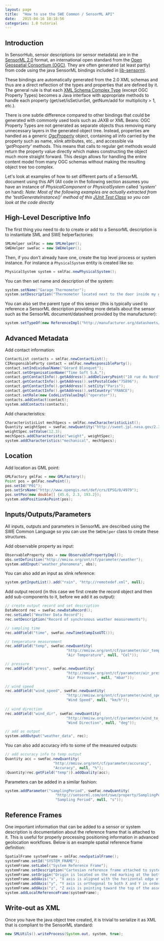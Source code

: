 ```yaml
---
layout: page
title:  "How to use the SWE Common / SensorML API"
date:   2015-04-16 10:18:56
categories: 1.0 tutorial
---
```



## Introduction

In SensorHub, sensor descriptions (or sensor metadata) are in the [SensorML 2.0](http://www.opengeospatial.org/standards/sensorml) format, an international open standard from the [Open Geospatial Consortium (OGC)](http://www.opengeospatial.org). They are often generated (at least partly) from code using the java SensorML bindings included in [lib-sensorml](https://github.com/sensiasoft/lib-sensorml).

These bindings are automatically generated from the 2.0 XML schemas and thus are a direct reflection of the types and properties that are defined by it. The general rule is that each [XML Schema Complex Type](http://www.w3.org/TR/xmlschema-1/#Complex_Type_Definitions) (except OGC Property Types) becomes a Java interface with appropriate methods to handle each property (get/set/isSet/unSet, getNum/add for multiplicity > 1, etc.).

There is one subtle difference compared to other bindings that could be generated with commonly used tools such as JAXB or XML Beans: OGC Property Types are not generated as separate objects thus removing many unnecessary layers in the generated object tree. Instead, properties are handled as a generic [_OgcProperty_](https://github.com/sensiasoft/lib-swe-common/blob/master/swe-common-core/src/main/java/net/opengis/OgcProperty.java) object, containing all info carried by the property such as name, xlink attributes, etc., and accessible via _'getProperty'_ methods. This means that calls to regular get methods would return the property value directly which makes constructing the object much more straight forward. This design allows for handling the entire content model from many OGC schemas without making the resulting object tree too complex.

Let's look at examples of how to set different parts of a SensorML document using this API (All code in the following section assumes you have an instance of _PhysicalComponent_ or _PhysicalSystem_ called _'system'_ on hand):
_Note: Most of the following examples are actually extracted from the 'testGenerateInstance()' method of this [JUnit Test Class](https://github.com/sensiasoft/lib-sensorml/blob/master/sensorml-core/src/test/java/org/vast/sensorML/test/TestSMLBindingsV20.java) so you can look at the code directly_


## High-Level Descriptive Info

The first thing you need to do to create or add to a SensorML description is to instantiate SML and SWE helperfactories:

```java
SMLHelper smlFac = new SMLHelper();
SWEHelper sweFac = new SWEHelper();
```

Then, if you don't already have one, create the top level process or system instance. For instance a `PhysicalSystem` entity is created like so:

```java
PhysicalSystem system = smlFac.newPhysicalSystem();
```

You can then set name and description of the system:

```java
system.setName("Garage Thermometer");
system.setDescription("Thermometer located next to the door inside my garage");
```

You can also set the parent type of this sensor (this is typically used to reference a SensorML description providing more details about the sensor such as the SensorML document/datasheet provided by the manufacturer):

```java
system.setTypeOf(new ReferenceImpl("http://manufacturer.org/datasheets/sensor1234.xml"));
```


## Advanced Metadata 

Add contact information:

```java
ContactList contacts = smlFac.newContactList();
CIResponsibleParty contact = smlFac.newResponsibleParty();
contact.setIndividualName("Gérard Blanquet");
contact.setOrganisationName("Time Soft S.A.");
contact.getContactInfo().getAddress().addDeliveryPoint("10 rue du Nord");
contact.getContactInfo().getAddress().setPostalCode("75896");
contact.getContactInfo().getAddress().setCity("Paris");
contact.getContactInfo().getAddress().setCountry("FRANCE");
contact.setRole(new CodeListValueImpl("operator"));
contacts.addContact(contact);
system.addContacts(contacts);
```

Add characteristics:

```java
CharacteristicList mechSpecs = smlFac.newCharacteristicList();
Quantity weightSpec = sweFac.newQuantity("http://sweet.jpl.nasa.gov/2.3/propMass.owl#Mass", "Weight", null, "kg");
weightSpec.setValue(12.3);
mechSpecs.addCharacteristic("weight", weightSpec);
system.addCharacteristics("mechanical", mechSpecs);
```


## Location

Add location as GML point:

```java
GMLFactory gmlFac = new GMLFactory();
Point pos = gmlFac.newPoint();
pos.setId("P01");
pos.setSrsName("http://www.opengis.net/def/crs/EPSG/0/4979");
pos.setPos(new double[] {45.6, 2.3, 193.2});
system.addPositionAsPoint(pos);
```

## Inputs/Outputs/Parameters

All inputs, outputs and parameters in SensorML are described using the SWE Common Language so you can use the `SWEHelper` class to create these structures. 

Add observable property as input:

```java
ObservableProperty obs = new ObservablePropertyImpl();
obs.setDefinition("http://mmisw.org/ont/cf/parameter/weather");
system.addInput("weather_phenomena", obs);
```

You can also add an input as xlink reference:

```java
system.getInputList().add("rain", "http://remotedef.xml", null);
```

Add output record (in this case we first create the record object and then add sub-components to it, before we add it as output):

```java
// create output record and set description
DataRecord rec = sweFac.newDataRecord();
rec.setLabel("Weather Data Record");
rec.setDescription("Record of synchronous weather measurements");

// sampling time
rec.addField("time", sweFac.newTimeStampIsoUTC());

// temperature measurement
rec.addField("temp", sweFac.newQuantity(
                            "http://mmisw.org/ont/cf/parameter/air_temperature", 
                            "Air Temperature", null, "Cel"));

// pressure
rec.addField("press", sweFac.newQuantity(
                            "http://mmisw.org/ont/cf/parameter/air_pressure_at_sea_level",
                            "Air Pressure", null, "mbar"));

// wind speed
rec.addField("wind_speed", sweFac.newQuantity(
                            "http://mmisw.org/ont/cf/parameter/wind_speed",
                            "Wind Speed", null, "km/h"));
        
// wind direction
rec.addField("wind_dir", sweFac.newQuantity(
                            "http://mmisw.org/ont/cf/parameter/wind_to_direction",
                            "Wind Direction", null, "deg"));

// add as output
system.addOutput("weather_data", rec);
```

You can also add accuracy info to some of the measured outputs:

```java
// add accuracy info to temp output
Quantity acc = sweFac.newQuantity(
                      "http://mmisw.org/ont/cf/parameter/accuracy",
                      "Accuracy", null, "%");
(Quantity)rec.getField("temp")).addQuality(acc);
```

Parameters can be added in a similar fashion:

```java
system.addParameter("samplingPeriod", sweFac.newQuantity(
                       "http://sensorml.com/ont/swe/property/SamplingPeriod",
                       "Sampling Period", null, "s"));
```


## Reference Frames

One important information that can be added to a sensor or system description is documentation about the reference frame that is attached to it. This is useful for properly processing positioning information in advanced geolocation workflows. Below is an example spatial reference frame definition:

```java
SpatialFrame systemFrame = smlFac.newSpatialFrame();
systemFrame.setId("SYSTEM_FRAME");
systemFrame.setLabel("System Reference Frame");
systemFrame.setDescription("Cartesian reference frame attached to system assembly");
systemFrame.setOrigin("Origin is located on the red marking at the bottom of the aluminum chassis");
systemFrame.addAxis("x", "X axis is aligned with the horizontal edge of the chassis (see marking)");
systemFrame.addAxis("y", "Y axis is orthogonal to both X and Y in order to form a direct orthogonal frame");
systemFrame.addAxis("z", "Z axis is pointing toward the top of the assembly, aligned with the vertical edge of the aluminum frame");
system.addLocalReferenceFrame(systemFrame);
```


## Write-out as XML

Once you have the java object tree created, it is trivial to serialize it as XML that is compliant to the SensorML standard:

```java
new SMLUtils().writeProcess(System.out, system, true);
```


